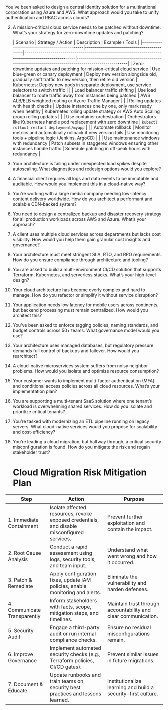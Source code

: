 You’ve been asked to design a central identity solution for a multinational corporation using Azure and AWS. What approach would you take to unify authentication and RBAC across clouds?

2. A mission-critical cloud service needs to be patched without downtime. What’s your strategy for zero-downtime updates and patching?

   | Scenario                                    | Strategy / Action                          | Description                                                                                         | Example / Tools                                                                                     |
|---------------------------------------------|-------------------------------------------|---------------------------------------------------------------------------------------------------|---------------------------------------------------------------------------------------------------|
| Zero-downtime updates and patching for mission-critical cloud service | Use blue-green or canary deployment       | Deploy new version alongside old, gradually shift traffic to new version, then retire old version | Kubernetes: Deploy new pods in separate deployment, use service selectors to switch traffic       |
|                                             | Load balancer traffic shifting             | Use load balancer to route traffic away from instances being patched                              | AWS ALB/ELB weighted routing or Azure Traffic Manager                                            |
|                                             | Rolling updates with health checks         | Update instances one by one, only mark ready when healthy                                        | Kubernetes rolling update strategy or AWS Auto Scaling group rolling updates                       |
|                                             | Use container orchestration                 | Orchestrators like Kubernetes handle pod replacement with zero downtime                          | `kubectl rollout restart deployment/myapp`                                                       |
|                                             | Automate rollback                            | Monitor metrics and automatically rollback if new version fails                                  | Use monitoring tools + pipeline logic (Jenkins, ArgoCD)                                           |
|                                             | Use maintenance windows with redundancy     | Patch subsets in staggered windows ensuring other instances handle traffic                        | Schedule patching in off-peak hours with redundancy                                               |


4. Your architecture is failing under unexpected load spikes despite autoscaling. What diagnostics and redesign options would you explore?

5. A financial client requires all logs and data events to be immutable and auditable. How would you implement this in a cloud-native way?

6. You’re working with a large media company needing low-latency content delivery worldwide. How do you architect a performant and scalable CDN-backed system?

7. You need to design a centralized backup and disaster recovery strategy for all production workloads across AWS and Azure. What’s your approach?

8. A client uses multiple cloud services across departments but lacks cost visibility. How would you help them gain granular cost insights and governance?

9. Your architecture must meet stringent SLA, RTO, and RPO requirements. How do you ensure compliance through architecture and tooling?

10. You are asked to build a multi-environment CI/CD solution that supports Terraform, Kubernetes, and serverless stacks. What’s your high-level design?

11. Your cloud architecture has become overly complex and hard to manage. How do you refactor or simplify it without service disruption?

12. Your application needs low latency for mobile users across continents, but backend processing must remain centralized. How would you architect this?

13. You’ve been asked to enforce tagging policies, naming standards, and budget controls across 50+ teams. What governance model would you use?

14. Your architecture uses managed databases, but regulatory pressure demands full control of backups and failover. How would you rearchitect?

15. A cloud-native microservices system suffers from noisy neighbor problems. How would you isolate and optimize resource consumption?

16. Your customer wants to implement multi-factor authentication (MFA) and conditional access policies across all cloud resources. What’s your implementation plan?

17. You are supporting a multi-tenant SaaS solution where one tenant’s workload is overwhelming shared services. How do you isolate and prioritize critical tenants?

18. You’re tasked with modernizing an ETL pipeline running on legacy servers. What cloud-native services would you propose for scalability and cost-efficiency?

19. You’re leading a cloud migration, but halfway through, a critical security misconfiguration is found. How do you mitigate the risk and regain stakeholder trust?

    # Cloud Migration Risk Mitigation Plan

| Step                        | Action                                                                                       | Purpose                                                                 |
|-----------------------------|----------------------------------------------------------------------------------------------|-------------------------------------------------------------------------|
| 1. Immediate Containment    | Isolate affected resources, revoke exposed credentials, and disable misconfigured services.  | Prevent further exploitation and contain the impact.                   |
| 2. Root Cause Analysis      | Conduct a rapid assessment using logs, security tools, and team input.                      | Understand what went wrong and how it occurred.                        |
| 3. Patch & Remediate        | Apply configuration fixes, update IAM policies, enable monitoring and alerts.               | Eliminate the vulnerability and harden defenses.                       |
| 4. Communicate Transparently| Inform stakeholders with facts, scope, mitigation steps, and timelines.                     | Maintain trust through accountability and clear communication.         |
| 5. Security Audit           | Engage a third-party audit or run internal compliance checks.                              | Ensure no residual misconfigurations remain.                          |
| 6. Improve Governance       | Implement automated security checks (e.g., Terraform policies, CI/CD gates).               | Prevent similar issues in future migrations.                          |
| 7. Document & Educate       | Update runbooks and train teams on security best practices and lessons learned.             | Institutionalize learning and build a security-first culture.         |

